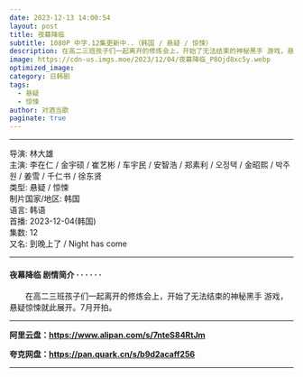 ```yaml
---
date: 2023-12-13 14:00:54
layout: post
title: 夜幕降临
subtitle: 1080P 中字.12集更新中..（韩国 / 悬疑 / 惊悚）
description: 在高二三班孩子们一起离开的修炼会上，开始了无法结束的神秘黑手 游戏，悬疑惊悚就此展开。7月开拍...
image: https://cdn-us.imgs.moe/2023/12/04/夜幕降临_P8Ojd8xc5y.webp
optimized_image: 
category: 日韩剧
tags:
  - 悬疑
  - 惊悚
author: 对酒当歌
paginate: true
---
```

---

导演: 林大雄  
主演: 李在仁 / 金宇硕 / 崔艺彬 / 车宇民 / 安智浩 / 郑素利 / 오정택 / 金昭熙 / 박주원 / 姜雪 / 千仁书 / 徐东贤  
类型: 悬疑 / 惊悚  
制片国家/地区: 韩国  
语言: 韩语  
首播: 2023-12-04(韩国)  
集数: 12  
又名: 到晚上了 / Night has come  

---

#### 夜幕降临 剧情简介 · · · · · ·

　　在高二三班孩子们一起离开的修炼会上，开始了无法结束的神秘黑手 游戏，悬疑惊悚就此展开。7月开拍。

---

**阿里云盘：<https://www.alipan.com/s/7nteS84RtJm>**

**夸克网盘：<https://pan.quark.cn/s/b9d2acaff256>**

---
